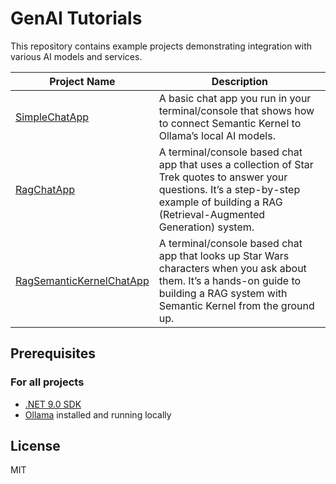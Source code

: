# GenAI Tutorials

This repository contains example projects demonstrating integration with various AI models and services.

| Project Name                                                     | Description                                                                                                                                                                                   |
|------------------------------------------------------------------|-----------------------------------------------------------------------------------------------------------------------------------------------------------------------------------------------|
| [SimpleChatApp](./SimpleChatApp/README.md)                       | A basic chat app you run in your terminal/console that shows how to connect Semantic Kernel to Ollama’s local AI models.                                                                      |
| [RagChatApp](./RagChatApp/README.md)                             | A terminal/console based chat app that uses a collection of Star Trek quotes to answer your questions. It’s a step-by-step example of building a RAG (Retrieval-Augmented Generation) system. |
| [RagSemanticKernelChatApp](./RagSemanticKernelChatApp/README.md) | A terminal/console based chat app that looks up Star Wars characters when you ask about them. It’s a hands-on guide to building a RAG system with Semantic Kernel from the ground up.         |

## Prerequisites

### For all projects

- [.NET 9.0 SDK](https://dotnet.microsoft.com/download)
- [Ollama](https://ollama.ai) installed and running locally

## License

MIT